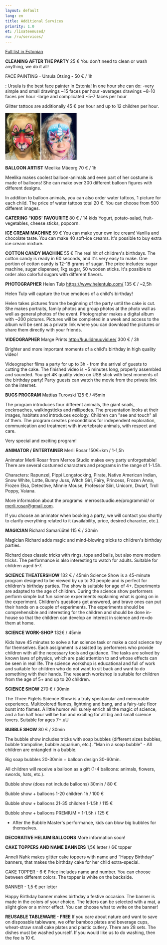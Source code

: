 ```yaml
---
layout: default
lang: en
title: Additional Services
priority: 1.0
et: /lisateenused/
ru: /ru/services/
---
```


<a href="/lisateenused/">Full list in Estonian</a>

**CLEANING AFTER THE PARTY**
25 €
You don't need to clean or wash anything, we do it all! 


FACE PAINTING - Ursula Otsing - 50 € / 1h

: Ursula is the best face painter in Estonia! 
In one hour she can do:
-very simple and small drawings ~15 faces per hour
-averages drawings ~8-10 faces per hour
-large and complicated ~5-7 faces per hour

Glitter tattoos are additionally 45 € per hour and up to 12 children per hour.

 <img alt="Näomaaling Jänes" src="naomaaling1.jpg" height="150"> 
 <img alt="Näomaaling Ükssarvik" src="naomaaling2.jpg" height="150"> 

**BALLOON ARTIST**
Meelika Mäeorg
70 € / 1h

Meelika makes coolest balloon-animals and even part of her costume is made of balloons!
She can make over 300 different balloon figures with different designs.

In addition to balloon animals, you can also order water tattoos, 1 picture for each child. The price of water tattoos total 20 €. 
You can choose from 500 different images.

**CATERING "KIDS' FAVOURITE**
80 € / 14 kids
Yogurt, potato-salad, fruit-vegetables, cheese sticks, popcorn.

**ICE CREAM MACHINE**
59 €
You can make your own ice cream! Vanilla and chocolate taste. You can make 40 soft-ice creams. It's possible to buy extra ice cream mixture.

**COTTON CANDY MACHINE**
55 €
The real hit of children's birthdays. The cotton candy is ready in 60 seconds, and it's very easy to make. One portion of cotton candy is 12-18 grams of sugar. The price includes: sugar machine, sugar dispenser, 1kg sugar, 50 wooden sticks. It's possible to order also colorful sugars with different flavors.

**PHOTOGRAPHER**
Helen Tulp
https://www.helentulp.com/
135 € / ~2,5h

Helen Tulp will capture the true emotions of a child's birthday!

Helen takes pictures from the beginning of the party until the cake is cut. She makes portraits, family photos and group photos at the photo wall as well as general photos of the event. Photographer makes a digital album with ~200 pictures. Pictures will be completed in a week and access to the album will be sent as a private link where you can download the pictures or share them directly with your friends.

**VIDEOGRAPHER**
Marge Prints
http://kuulidmuuvid.ee/
300 € / 3h

Brighter and more important moments of a child's birthday in high quality video!

Videographer films a party for up to 3h - from the arrival of guests to cutting the cake. The finished video is ~5 minutes long, properly assembled and sounded. 
You get 4K quality video on USB stick with best moments of the birthday party! 
Party guests can watch the movie from the private link on the internet.


**BUGS PROGRAM**
Mattias Turovski
125 € / 45min

The program introduces four different animals, the giant snails, cockroaches, walkingsticks and millipedes. The presentation looks at their images, habitats and introduces ecology. Children can "see and touch" all of them. The program creates preconditions for independent exploration, communication and treatment with invertebrate animals, with respect and care.

Very special and exciting program!


**ANIMATOR / ENTERTAINER**
Merli Rosar 
150€+km / 1-1,5h

Animator Merli Rosar from Merros Studio makes evry party unforgettable! There are several costumed characters and programs in the range of 1-1.5h.

Characters: Rapunzel, Pippi Longstocking, Pirate, Native American Indian, Snow White, Lotte, Bunny Juss, Witch Girl, Fairy, Princess, Frozen Anna, Frozen Elsa, Detective, Minnie Mouse, Professor Siiri, Unicorn, Dwarf, Troll Poppy, Vaiana.

More information about the programs: merrosstuudio.ee/programmid/ or merli.rosar@gmail.com.

If you choose an animator when booking a party, we will contact you shortly to clarify everything related to it (availability, price, desired character, etc.).

**MAGICIAN**
Richard Samarüütel 
115 € / 30min

Magician Richard adds magic and mind-blowing tricks to children's birthday parties.

Richard does classic tricks with rings, tops and balls, but also more modern tricks. The performance is also interesting to watch for adults. Suitable for children aged 5-7.


**SCIENCE THEATERSHOW**
132 € / 45min
Science Show is a 45-minute program designed to be viewed by up to 30 people and is perfect for children's birthday parties.
The show is suitable for age of 4+. Experiments are adapted to the age of children. During the science show performers perform simple but fun science experiments explaining what is going on in the experiment. Children's questions get answered, and brave ones can put their hands on a couple of experiments. The experiments should be comprehensible and interesting for the children and should be done in-house so that the children can develop an interest in science and re=do them at home. 


**SCIENCE WORK-SHOP**
132€ / 45min

Kids have 45 minutes to solve a fun science task or make a cool science toy for themselves. Each assignment is assisted by performers who provide children with all the necessary tools and guidance. The tasks are solved by known laws of physics, which are paid attention to and whose effects can be seen in real life. The science workshop is educational and full of work and suitable for children who do not want to sit back and want to do something with their hands. The research workshop is suitable for children from the age of 5+ and up to 20 children.


**SCIENCE SHOW**
270 € / 30min

The Three Piglets Science Show is a truly spectacular and memorable experience. Multicolored flames, lightning and bang, and a fairy-tale floor burst into flames. A little humor will surely enrich all the magic of science, and a fun half hour will be fun and exciting for all big and small science lovers. Suitable for ages 7+.uU


**BUBBLE SHOW**
80 € / 30min

The bubble show includes tricks with soap bubbles (different sizes bubbles, bubble trampoline, bubble aquarium, etc.).
"Man in a soap bubble" - All children are entangled in a bubble.

Big soap bubbles 20-30min + balloon design 30-60min.

All children will receive a balloon as a gift (1-4 balloons: animals, flowers, swords, hats, etc.).

Bubble show (does not include balloons) 30min / 80 €

Bubble show + balloons 1-20 children 1h / 100 €

Bubble show + balloons 21-35 children 1-1.5h / 115 €

Bubble show + balloons PREMIUM * 1-1.5h / 125 €

* After the Bubble Master's performance, kids can blow big bubbles for themselves.

**DECORATIVE HELIUM BALLOONS**
More information soon!

**CAKE TOPPERS AND NAME BANNERS**
1,5€ letter / 6€ topper

Anneli Nahk makes glitter cake toppers with name and “Happy Birthday” banners, that makes the birthday cake for her child extra-special.

CAKE TOPPER - 6 €
Price includes name and number. You can choose between different colors. The topper is white on the backside. 

BANNER - 1,5 € per letter

Happy Birthday banner makes birthday a festive occasion. The banner is made in the colors of your choice. The letters can be selected with a mat, a slight glow or a mirror effect. You can choose what to write on the banner! 

**REUSABLE TABLEWARE - FREE**
If you care about nature and want to save on disposable tableware, we offer bamboo plates and beverage cups, wheat-straw small cake plates and plastic cutlery. There are 28 sets.
The dishes must be washed yourself. If you would like us to do washing, then the fee is 10 €.











